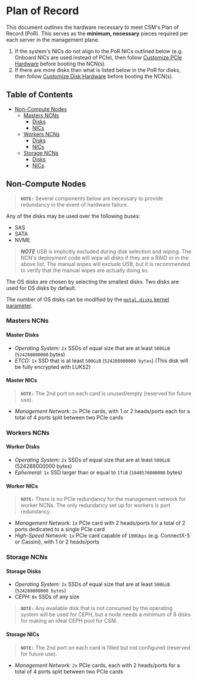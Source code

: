 # Plan of Record

This document outlines the hardware necessary to meet CSM's Plan of Record (PoR). This serves as the **minimum, necessary** pieces required per each server in the management plane.

1. If the system's NICs do not align to the PoR NICs outlined below (e.g. Onboard NICs are used instead of PCIe), then follow [Customize PCIe Hardware](../operations/node_management/Customize_PCIe_Hardware.md) before booting the NCN(s).
1. If there are more disks than what is listed below in the PoR for disks, then follow [Customize Disk Hardware](../operations/node_management/Customize_Disk_Hardware.md) before booting the NCN(s).

## Table of Contents

* [Non-Compute Nodes](#non-compute-nodes)
  * [Masters NCNs](#masters-ncns)
    * [Disks](#master-disks)
    * [NICs](#master-nics)
  * [Workers NCNs](#workers-ncns)
    * [Disks](#worker-disks)
    * [NICs](#worker-nics)
  * [Storage NCNs](#storage-ncns)
    * [Disks](#storage-disks)
    * [NICs](#storage-nics)

## Non-Compute Nodes

> **`NOTE:`** Several components below are necessary to provide redundancy in the event of hardware failure.

Any of the disks may be used over the following buses:

* SAS
* SATA
* NVME

> ***NOTE*** USB is implicitly excluded during disk selection and wiping. The NCN's deployment code will wipe all disks if they are a RAID or in the above list.
> The manual wipes will exclude USB, but it is recommended to verify that the manual wipes are actually doing so.

The OS disks are chosen by selecting the smallest disks. Two disks are used for OS disks by default.

The number of OS disks can be modified by the [`metal.disks` kernel parameter](https://github.com/Cray-HPE/dracut-metal-mdsquash/blob/main/README.md#metaldisks).

### Masters NCNs

#### Master Disks

* *Operating System:* `2x` SSDs of equal size that are at least `500GiB` (`524288000000` bytes)
* *ETCD:* `1x` SSD that is at least `500GiB` (`524288000000 bytes`) (This disk will be fully encrypted with LUKS2)

#### Master NICs

> **`NOTE:`** The 2nd port on each card is unused/empty (reserved for future use).

* *Management Network:* `2x` PCIe cards, with 1 or 2 heads/ports each for a total of 4 ports split between two PCIe cards

### Workers NCNs

#### Worker Disks

* *Operating System:* `2x` SSDs of equal size that are at least `500GiB` (524288000000 bytes)
* *Ephemeral:* `1x` SSD larger than or equal to `1TiB` (`1048576000000` bytes)

#### Worker NICs

> **`NOTE:`** There is no PCIe redundancy for the management network for worker NCNs. The only redundancy set up for workers is port redundancy.

* *Management Network:* `1x` PCIe card with 2 heads/ports for a total of 2 ports dedicated to a single PCIe card
* *High-Speed Network:* `1x` PCIe card capable of `100Gbps` (e.g. ConnectX-5 or Cassini), with 1 or 2 heads/ports

### Storage NCNs

#### Storage Disks

* *Operating System:* `2x` SSDs of equal size that are at least `500GiB` (`524288000000 bytes`)
* *CEPH:* `8x` SSDs of any size

> **`NOTE:`** Any available disk that is not consumed by the operating system will be used for CEPH, but a node needs a minimum of 8 disks for making an ideal CEPH pool for CSM.

#### Storage NICs

> **`NOTE:`** The 2nd port on each card is filled but not configured (reserved for future use).

* *Management Network:* `2x` PCIe cards, each with 2 heads/ports for a total of 4 ports split between two PCIe cards
